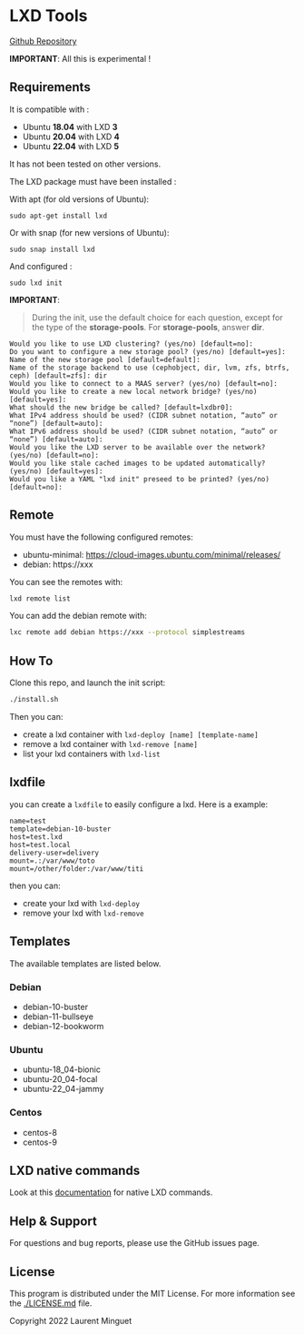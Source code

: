 # LXD Tools

[Github Repository](https://github.com/spipu/lxd-tools)

**IMPORTANT**: All this is experimental !

## Requirements

It is compatible with :

* Ubuntu **18.04** with LXD **3**
* Ubuntu **20.04** with LXD **4**
* Ubuntu **22.04** with LXD **5**
 
It has not been tested on other versions.

The LXD package must have been installed :

With apt (for old versions of Ubuntu): 

```shell
sudo apt-get install lxd
```

Or with snap (for new versions of Ubuntu):

```shell
sudo snap install lxd
```

And configured :

```shell
sudo lxd init
```

**IMPORTANT**:

> During the init, use the default choice for each question, except for the type of the **storage-pools**.
> For **storage-pools**, answer **dir**.

```text
Would you like to use LXD clustering? (yes/no) [default=no]: 
Do you want to configure a new storage pool? (yes/no) [default=yes]: 
Name of the new storage pool [default=default]: 
Name of the storage backend to use (cephobject, dir, lvm, zfs, btrfs, ceph) [default=zfs]: dir
Would you like to connect to a MAAS server? (yes/no) [default=no]: 
Would you like to create a new local network bridge? (yes/no) [default=yes]: 
What should the new bridge be called? [default=lxdbr0]: 
What IPv4 address should be used? (CIDR subnet notation, “auto” or “none”) [default=auto]: 
What IPv6 address should be used? (CIDR subnet notation, “auto” or “none”) [default=auto]: 
Would you like the LXD server to be available over the network? (yes/no) [default=no]: 
Would you like stale cached images to be updated automatically? (yes/no) [default=yes]: 
Would you like a YAML "lxd init" preseed to be printed? (yes/no) [default=no]: 
```

## Remote

You must have the following configured remotes:

* ubuntu-minimal: https://cloud-images.ubuntu.com/minimal/releases/
* debian: https://xxx

You can see the remotes with:

```bash
lxd remote list
```

You can add the debian remote with:

```bash
lxc remote add debian https://xxx --protocol simplestreams
```

## How To

Clone this repo, and launch the init script:

```bash
./install.sh
```

Then you can:

  * create a lxd container with `lxd-deploy [name] [template-name]`
  * remove a lxd container with `lxd-remove [name]`
  * list your lxd containers with `lxd-list`

## lxdfile

you can create a `lxdfile` to easily configure a lxd. Here is a example:

```
name=test
template=debian-10-buster
host=test.lxd
host=test.local
delivery-user=delivery
mount=.:/var/www/toto
mount=/other/folder:/var/www/titi
```

then you can:

  * create your lxd with `lxd-deploy`
  * remove your lxd with `lxd-remove`

## Templates

The available templates are listed below.

### Debian

* debian-10-buster
* debian-11-bullseye
* debian-12-bookworm

### Ubuntu

* ubuntu-18_04-bionic
* ubuntu-20_04-focal
* ubuntu-22_04-jammy

### Centos

* centos-8
* centos-9

## LXD native commands

Look at this [documentation](./LXD.md) for native LXD commands.

## Help & Support

For questions and bug reports, please use the GitHub issues page.

## License

This program is distributed under the MIT License. For more information see the [./LICENSE.md](./LICENSE.md) file.

Copyright 2022 Laurent Minguet
